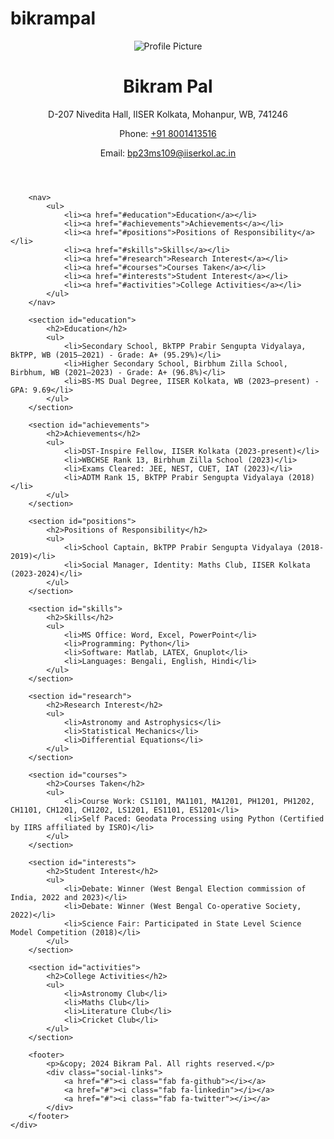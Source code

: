 # bikrampal
<!DOCTYPE html>
<html lang="en">
<head>
    <meta charset="UTF-8">
    <meta name="viewport" content="width=device-width, initial-scale=1.0">
    <title>Bikram Pal - Curriculum Vitae</title>
    <link rel="stylesheet" href="styles.css">
    <link href="https://fonts.googleapis.com/css2?family=KaTeX+Main&display=swap" rel="stylesheet">
    <link rel="stylesheet" href="https://cdnjs.cloudflare.com/ajax/libs/font-awesome/5.15.4/css/all.min.css">
</head>
<body>
    <div class="container">
        <header>
            <img src="profile.jpg" alt="Profile Picture" class="profile-pic">
            <h1>Bikram Pal</h1>
            <p>D-207 Nivedita Hall, IISER Kolkata, Mohanpur, WB, 741246</p>
            <p>Phone: <a href="tel:+918001413516">+91 8001413516</a></p>
            <p>Email: <a href="mailto:bp23ms109@iiserkol.ac.in">bp23ms109@iiserkol.ac.in</a></p>
        </header>
        
        <nav>
            <ul>
                <li><a href="#education">Education</a></li>
                <li><a href="#achievements">Achievements</a></li>
                <li><a href="#positions">Positions of Responsibility</a></li>
                <li><a href="#skills">Skills</a></li>
                <li><a href="#research">Research Interest</a></li>
                <li><a href="#courses">Courses Taken</a></li>
                <li><a href="#interests">Student Interest</a></li>
                <li><a href="#activities">College Activities</a></li>
            </ul>
        </nav>

        <section id="education">
            <h2>Education</h2>
            <ul>
                <li>Secondary School, BkTPP Prabir Sengupta Vidyalaya, BkTPP, WB (2015–2021) - Grade: A+ (95.29%)</li>
                <li>Higher Secondary School, Birbhum Zilla School, Birbhum, WB (2021–2023) - Grade: A+ (96.8%)</li>
                <li>BS-MS Dual Degree, IISER Kolkata, WB (2023–present) - GPA: 9.69</li>
            </ul>
        </section>
        
        <section id="achievements">
            <h2>Achievements</h2>
            <ul>
                <li>DST-Inspire Fellow, IISER Kolkata (2023-present)</li>
                <li>WBCHSE Rank 13, Birbhum Zilla School (2023)</li>
                <li>Exams Cleared: JEE, NEST, CUET, IAT (2023)</li>
                <li>ADTM Rank 15, BkTPP Prabir Sengupta Vidyalaya (2018)</li>
            </ul>
        </section>
        
        <section id="positions">
            <h2>Positions of Responsibility</h2>
            <ul>
                <li>School Captain, BkTPP Prabir Sengupta Vidyalaya (2018-2019)</li>
                <li>Social Manager, Identity: Maths Club, IISER Kolkata (2023-2024)</li>
            </ul>
        </section>
        
        <section id="skills">
            <h2>Skills</h2>
            <ul>
                <li>MS Office: Word, Excel, PowerPoint</li>
                <li>Programming: Python</li>
                <li>Software: Matlab, LATEX, Gnuplot</li>
                <li>Languages: Bengali, English, Hindi</li>
            </ul>
        </section>
        
        <section id="research">
            <h2>Research Interest</h2>
            <ul>
                <li>Astronomy and Astrophysics</li>
                <li>Statistical Mechanics</li>
                <li>Differential Equations</li>
            </ul>
        </section>
        
        <section id="courses">
            <h2>Courses Taken</h2>
            <ul>
                <li>Course Work: CS1101, MA1101, MA1201, PH1201, PH1202, CH1101, CH1201, CH1202, LS1201, ES1101, ES1201</li>
                <li>Self Paced: Geodata Processing using Python (Certified by IIRS affiliated by ISRO)</li>
            </ul>
        </section>
        
        <section id="interests">
            <h2>Student Interest</h2>
            <ul>
                <li>Debate: Winner (West Bengal Election commission of India, 2022 and 2023)</li>
                <li>Debate: Winner (West Bengal Co-operative Society, 2022)</li>
                <li>Science Fair: Participated in State Level Science Model Competition (2018)</li>
            </ul>
        </section>
        
        <section id="activities">
            <h2>College Activities</h2>
            <ul>
                <li>Astronomy Club</li>
                <li>Maths Club</li>
                <li>Literature Club</li>
                <li>Cricket Club</li>
            </ul>
        </section>

        <footer>
            <p>&copy; 2024 Bikram Pal. All rights reserved.</p>
            <div class="social-links">
                <a href="#"><i class="fab fa-github"></i></a>
                <a href="#"><i class="fab fa-linkedin"></i></a>
                <a href="#"><i class="fab fa-twitter"></i></a>
            </div>
        </footer>
    </div>
</body>
</html>
